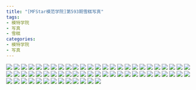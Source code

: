 ```yaml
---
title: "[MFStar模范学院]第593期雪糕写真"
tags: 
- 模特学院
- 写真
- 雪糕
categories:
- 模特学院
- 写真
---
```


![](https://img.ilovese.xyz/1734707692737.webp)
![](https://img.ilovese.xyz/1734707694657.webp)
![](https://img.ilovese.xyz/1734707696652.webp)
![](https://img.ilovese.xyz/1734707698576.webp)
![](https://img.ilovese.xyz/1734707700016.webp)
![](https://img.ilovese.xyz/1734707701442.webp)
![](https://img.ilovese.xyz/1734707702951.webp)
![](https://img.ilovese.xyz/1734707704734.webp)
![](https://img.ilovese.xyz/1734707706692.webp)
![](https://img.ilovese.xyz/1734707709217.webp)
![](https://img.ilovese.xyz/1734707710984.webp)
![](https://img.ilovese.xyz/1734707712857.webp)
![](https://img.ilovese.xyz/1734707714401.webp)
![](https://img.ilovese.xyz/1734707716154.webp)
![](https://img.ilovese.xyz/1734707718016.webp)
![](https://img.ilovese.xyz/1734707719706.webp)
![](https://img.ilovese.xyz/1734707721419.webp)
![](https://img.ilovese.xyz/1734707723373.webp)
![](https://img.ilovese.xyz/1734707724910.webp)
![](https://img.ilovese.xyz/1734707726508.webp)
![](https://img.ilovese.xyz/1734707728256.webp)
![](https://img.ilovese.xyz/1734707730142.webp)
![](https://img.ilovese.xyz/1734707731945.webp)
![](https://img.ilovese.xyz/1734707733826.webp)
![](https://img.ilovese.xyz/1734707735620.webp)
![](https://img.ilovese.xyz/1734707737545.webp)
![](https://img.ilovese.xyz/1734707739067.webp)
![](https://img.ilovese.xyz/1734707740574.webp)
![](https://img.ilovese.xyz/1734707742270.webp)
![](https://img.ilovese.xyz/1734707744365.webp)
![](https://img.ilovese.xyz/1734707745862.webp)
![](https://img.ilovese.xyz/1734707747688.webp)
![](https://img.ilovese.xyz/1734707749616.webp)
![](https://img.ilovese.xyz/1734707751372.webp)
![](https://img.ilovese.xyz/1734707753157.webp)
![](https://img.ilovese.xyz/1734707754633.webp)
![](https://img.ilovese.xyz/1734707756279.webp)
![](https://img.ilovese.xyz/1734707758066.webp)
![](https://img.ilovese.xyz/1734707759478.webp)
![](https://img.ilovese.xyz/1734707761294.webp)
![](https://img.ilovese.xyz/1734707762686.webp)
![](https://img.ilovese.xyz/1734707764602.webp)
![](https://img.ilovese.xyz/1734707766198.webp)
![](https://img.ilovese.xyz/1734707768070.webp)
![](https://img.ilovese.xyz/1734707769886.webp)
![](https://img.ilovese.xyz/1734707771638.webp)
![](https://img.ilovese.xyz/1734707773366.webp)
![](https://img.ilovese.xyz/1734707774787.webp)
![](https://img.ilovese.xyz/1734707776385.webp)
![](https://img.ilovese.xyz/1734707778212.webp)
![](https://img.ilovese.xyz/1734707779618.webp)
![](https://img.ilovese.xyz/1734707781075.webp)
![](https://img.ilovese.xyz/1734707782845.webp)
![](https://img.ilovese.xyz/1734707784406.webp)
![](https://img.ilovese.xyz/1734707785970.webp)
![](https://img.ilovese.xyz/1734707787671.webp)
![](https://img.ilovese.xyz/1734707789440.webp)
![](https://img.ilovese.xyz/1734707790921.webp)
![](https://img.ilovese.xyz/1734707793027.webp)
![](https://img.ilovese.xyz/1734707794774.webp)
![](https://img.ilovese.xyz/1734707796549.webp)
![](https://img.ilovese.xyz/1734707798408.webp)
![](https://img.ilovese.xyz/1734707800223.webp)
